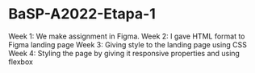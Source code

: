 # BaSP-A2022-Etapa-1
Week 1: We make assignment in Figma.
Week 2: I gave HTML format to Figma landing page
Week 3: Giving style to the landing page using CSS
Week 4: Styling the page by giving it responsive properties and using flexbox